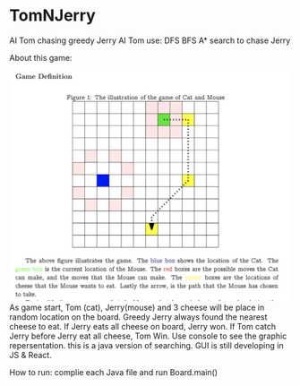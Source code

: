 # TomNJerry
AI Tom chasing greedy Jerry
AI Tom use: DFS BFS A* search to chase Jerry

About this game:

![](/image/Game%20Description.png)
As game start, Tom (cat), Jerry(mouse) and 3 cheese will be place in random location on the board. 
Greedy Jerry always found the nearest cheese to eat.
If Jerry eats all cheese on board, Jerry won.
If Tom catch Jerry before Jerry eat all cheese, Tom Win.
Use console to see the graphic repersentation. 
this is a java version of searching. 
GUI is still developing in JS & React. 

How to run:
complie each Java file and run Board.main()

